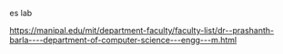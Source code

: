 es lab


https://manipal.edu/mit/department-faculty/faculty-list/dr--prashanth-barla----department-of-computer-science---engg---m.html
